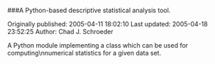 ###A Python-based descriptive statistical analysis tool.

Originally published: 2005-04-11 18:02:10
Last updated: 2005-04-18 23:52:25
Author: Chad J. Schroeder

A Python module implementing a class which can be used for computing\nnumerical statistics for a given data set.